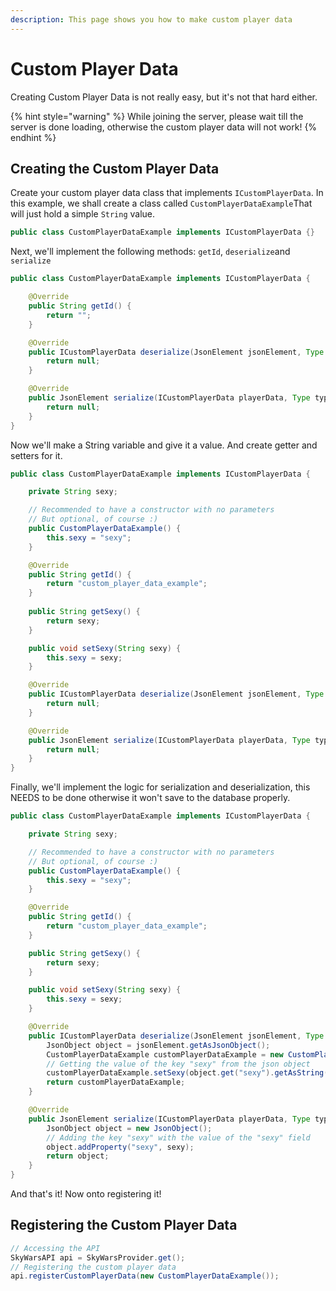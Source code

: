```yaml
---
description: This page shows you how to make custom player data
---
```


# Custom Player Data

Creating Custom Player Data is not really easy, but it's not that hard either.

{% hint style="warning" %}
While joining the server, please wait till the server is done loading, otherwise the custom player data will not work!
{% endhint %}

## Creating the Custom Player Data

Create your custom player data class that implements `ICustomPlayerData`. In this example, we shall create a class called `CustomPlayerDataExample`That will just hold a simple `String` value.

```java
public class CustomPlayerDataExample implements ICustomPlayerData {}
```

Next, we'll implement the following methods: `getId`, `deserialize`and `serialize`&#x20;

```java
public class CustomPlayerDataExample implements ICustomPlayerData {

    @Override
    public String getId() {
        return "";
    }

    @Override
    public ICustomPlayerData deserialize(JsonElement jsonElement, Type type, JsonDeserializationContext context) throws JsonParseException {
        return null;
    }

    @Override
    public JsonElement serialize(ICustomPlayerData playerData, Type type, JsonSerializationContext context) {
        return null;
    }
}
```

Now we'll make a String variable and give it a value. And create getter and setters for it.

```java
public class CustomPlayerDataExample implements ICustomPlayerData {

    private String sexy;

    // Recommended to have a constructor with no parameters
    // But optional, of course :)
    public CustomPlayerDataExample() {
        this.sexy = "sexy";
    }

    @Override
    public String getId() {
        return "custom_player_data_example";
    }
    
    public String getSexy() {
        return sexy;
    }

    public void setSexy(String sexy) {
        this.sexy = sexy;
    }

    @Override
    public ICustomPlayerData deserialize(JsonElement jsonElement, Type type, JsonDeserializationContext jsonDeserializationContext) throws JsonParseException {
        return null;
    }

    @Override
    public JsonElement serialize(ICustomPlayerData playerData, Type type, JsonSerializationContext jsonSerializationContext) {
        return null;
    }
}
```

Finally, we'll implement the logic for serialization and deserialization, this NEEDS to be done otherwise it won't save to the database properly.

```java
public class CustomPlayerDataExample implements ICustomPlayerData {

    private String sexy;

    // Recommended to have a constructor with no parameters
    // But optional, of course :)
    public CustomPlayerDataExample() {
        this.sexy = "sexy";
    }

    @Override
    public String getId() {
        return "custom_player_data_example";
    }

    public String getSexy() {
        return sexy;
    }

    public void setSexy(String sexy) {
        this.sexy = sexy;
    }

    @Override
    public ICustomPlayerData deserialize(JsonElement jsonElement, Type type, JsonDeserializationContext jsonDeserializationContext) throws JsonParseException {
        JsonObject object = jsonElement.getAsJsonObject();
        CustomPlayerDataExample customPlayerDataExample = new CustomPlayerDataExample();
        // Getting the value of the key "sexy" from the json object
        customPlayerDataExample.setSexy(object.get("sexy").getAsString());
        return customPlayerDataExample;
    }

    @Override
    public JsonElement serialize(ICustomPlayerData playerData, Type type, JsonSerializationContext jsonSerializationContext) {
        JsonObject object = new JsonObject();
        // Adding the key "sexy" with the value of the "sexy" field
        object.addProperty("sexy", sexy);
        return object;
    }
}
```

And that's it! Now onto registering it!

## Registering the Custom Player Data

```java
// Accessing the API
SkyWarsAPI api = SkyWarsProvider.get();
// Registering the custom player data
api.registerCustomPlayerData(new CustomPlayerDataExample());
```
